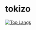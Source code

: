 # tokizo

[![Top Langs](https://github-readme-stats.vercel.app/api/top-langs/?username=tokizuoh&layout=compact)](https://github.com/anuraghazra/github-readme-stats)
